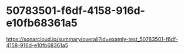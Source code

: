 # 50783501-f6df-4158-916d-e10fb68361a5
https://sonarcloud.io/summary/overall?id=examly-test_50783501-f6df-4158-916d-e10fb68361a5
